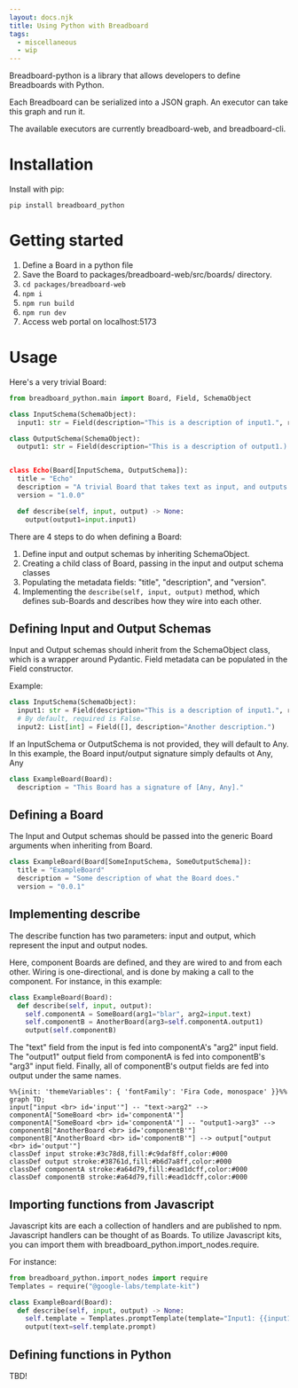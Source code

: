 ```yaml
---
layout: docs.njk
title: Using Python with Breadboard
tags:
  - miscellaneous
  - wip
---
```


Breadboard-python is a library that allows developers to define Breadboards with Python.

Each Breadboard can be serialized into a JSON graph. An executor can take this graph and run it.

The available executors are currently breadboard-web, and breadboard-cli.

# Installation

Install with pip:

```
pip install breadboard_python
```

# Getting started

1. Define a Board in a python file
2. Save the Board to packages/breadboard-web/src/boards/ directory.
3. `cd packages/breadboard-web`
4. `npm i`
5. `npm run build`
6. `npm run dev`
7. Access web portal on localhost:5173

# Usage

Here's a very trivial Board:

```python
from breadboard_python.main import Board, Field, SchemaObject

class InputSchema(SchemaObject):
  input1: str = Field(description="This is a description of input1.", required=True)

class OutputSchema(SchemaObject):
  output1: str = Field(description="This is a description of output1.)


class Echo(Board[InputSchema, OutputSchema]):
  title = "Echo"
  description = "A trivial Board that takes text as input, and outputs back the same text."
  version = "1.0.0"

  def describe(self, input, output) -> None:
    output(output1=input.input1)
```

There are 4 steps to do when defining a Board:

1. Define input and output schemas by inheriting SchemaObject.
2. Creating a child class of Board, passing in the input and output schema classes
3. Populating the metadata fields: "title", "description", and "version".
4. Implementing the `describe(self, input, output)` method, which defines sub-Boards and describes how they wire into each other.

## Defining Input and Output Schemas

Input and Output schemas should inherit from the SchemaObject class, which is a wrapper around Pydantic.
Field metadata can be populated in the Field constructor.

Example:

```python
class InputSchema(SchemaObject):
  input1: str = Field(description="This is a description of input1.", required=True)
  # By default, required is False.
  input2: List[int] = Field([], description="Another description.")
```

If an InputSchema or OutputSchema is not provided, they will default to Any.
In this example, the Board input/output signature simply defaults ot Any, Any

```python
class ExampleBoard(Board):
  description = "This Board has a signature of [Any, Any]."
```

## Defining a Board

The Input and Output schemas should be passed into the generic Board arguments when inheriting from Board.

```python
class ExampleBoard(Board[SomeInputSchema, SomeOutputSchema]):
  title = "ExampleBoard"
  description = "Some description of what the Board does."
  version = "0.0.1"
```

## Implementing describe

The describe function has two parameters: input and output, which represent the input and output nodes.

Here, component Boards are defined, and they are wired to and from each other.
Wiring is one-directional, and is done by making a call to the component.
For instance, in this example:

```python
class ExampleBoard(Board):
  def describe(self, input, output):
    self.componentA = SomeBoard(arg1="blar", arg2=input.text)
    self.componentB = AnotherBoard(arg3=self.componentA.output1)
    output(self.componentB)
```

The "text" field from the input is fed into componentA's "arg2" input field.
The "output1" output field from componentA is fed into componentB's "arg3" input field.
Finally, all of componentB's output fields are fed into output under the same names.

```mermaid
%%{init: 'themeVariables': { 'fontFamily': 'Fira Code, monospace' }}%%
graph TD;
input["input <br> id='input'"] -- "text->arg2" --> componentA["SomeBoard <br> id='componentA'"]
componentA["SomeBoard <br> id='componentA'"] -- "output1->arg3" --> componentB["AnotherBoard <br> id='componentB'"]
componentB["AnotherBoard <br> id='componentB'"] --> output["output <br> id='output'"]
classDef input stroke:#3c78d8,fill:#c9daf8ff,color:#000
classDef output stroke:#38761d,fill:#b6d7a8ff,color:#000
classDef componentA stroke:#a64d79,fill:#ead1dcff,color:#000
classDef componentB stroke:#a64d79,fill:#ead1dcff,color:#000
```

## Importing functions from Javascript

Javascript kits are each a collection of handlers and are published to npm. Javascript handlers can be thought of as Boards.
To utilize Javascript kits, you can import them with breadboard_python.import_nodes.require.

For instance:

```python
from breadboard_python.import_nodes import require
Templates = require("@google-labs/template-kit")

class ExampleBoard(Board):
  def describe(self, input, output) -> None:
    self.template = Templates.promptTemplate(template="Input1: {{input1}}", input1=input.input1)
    output(text=self.template.prompt)
```

## Defining functions in Python

TBD!
